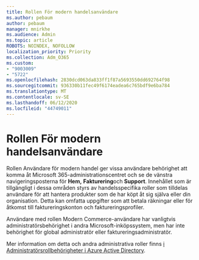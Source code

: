 ```yaml
---
title: Rollen För modern handelsanvändare
ms.author: pebaum
author: pebaum
manager: mnirkhe
ms.audience: Admin
ms.topic: article
ROBOTS: NOINDEX, NOFOLLOW
localization_priority: Priority
ms.collection: Adm_O365
ms.custom:
- "9003009"
- "5722"
ms.openlocfilehash: 2830dcd063da833ff1f87a5693550dd692764f98
ms.sourcegitcommit: 936330b11fec49f6174eadea6c765bdf9e6ba784
ms.translationtype: MT
ms.contentlocale: sv-SE
ms.lasthandoff: 06/12/2020
ms.locfileid: "44749011"
---
```

# <a name="modern-commerce-user-role"></a>Rollen För modern handelsanvändare

Rollen Användare för modern handel ger vissa användare behörighet att komma åt Microsoft 365-administrationscentret och se de vänstra navigeringsposterna för **Hem,** **Fakturering**och **Support**. Innehållet som är tillgängligt i dessa områden styrs av handelsspecifika roller som tilldelas användare för att hantera produkter som de har köpt åt sig själva eller din organisation. Detta kan omfatta uppgifter som att betala räkningar eller för åtkomst till faktureringskonton och faktureringsprofiler.

Användare med rollen Modern Commerce-användare har vanligtvis administratörsbehörighet i andra Microsoft-inköpssystem, men har inte behörighet för global administratör eller faktureringsadministratör.

Mer information om detta och andra administrativa roller finns [i Administratörsrollbehörigheter i Azure Active Directory](https://docs.microsoft.com/azure/active-directory/users-groups-roles/directory-assign-admin-roles#modern-commerce-administrator).